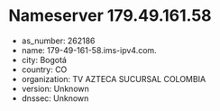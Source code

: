 # Nameserver 179.49.161.58

* as_number: 262186
* name: 179-49-161-58.ims-ipv4.com.
* city: Bogotá
* country: CO
* organization: TV AZTECA SUCURSAL COLOMBIA
* version: Unknown
* dnssec: Unknown
